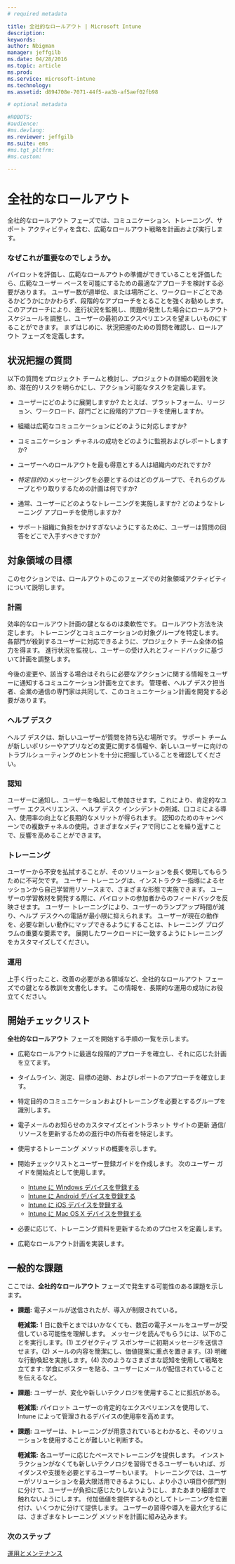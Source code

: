 ```yaml
---
# required metadata

title: 全社的なロールアウト | Microsoft Intune
description:
keywords:
author: Nbigman
manager: jeffgilb
ms.date: 04/28/2016
ms.topic: article
ms.prod:
ms.service: microsoft-intune
ms.technology:
ms.assetid: d894708e-7071-44f5-aa3b-af5aef02fb98

# optional metadata

#ROBOTS:
#audience:
#ms.devlang:
ms.reviewer: jeffgilb
ms.suite: ems
#ms.tgt_pltfrm:
#ms.custom:

---
```


# 全社的なロールアウト
全社的なロールアウト フェーズでは、コミュニケーション、トレーニング、サポート アクティビティを含む、広範なロールアウト戦略を計画および実行します。

### なぜこれが重要なのでしょうか。
パイロットを評価し、広範なロールアウトの準備ができていることを評価したら、広範なユーザー ベースを可能にするための最適なアプローチを検討する必要があります。 ユーザー数が週単位、または場所ごと、ワークロードごとであるかどうかにかかわらず、段階的なアプローチをとることを強くお勧めします。 このアプローチにより、進行状況を監視し、問題が発生した場合にロールアウト スケジュールを調整し、ユーザーの最初のエクスペリエンスを望ましいものにすることができます。
まずはじめに、状況把握のための質問を確認し、ロールアウト フェーズを定義します。

## 状況把握の質問
以下の質問をプロジェクト チームと検討し、プロジェクトの詳細の範囲を決め、潜在的リスクを明らかにし、アクション可能なタスクを定義します。

-   ユーザーにどのように展開しますか?  たとえば、プラットフォーム、リージョン、ワークロード、部門ごとに段階的アプローチを使用しますか。

-   組織は広範なコミュニケーションにどのように対応しますか? 

-   コミュニケーション チャネルの成功をどのように監視およびレポートしますか? 

-   ユーザーへのロールアウトを最も得意とする人は組織内のだれですか? 

-   *特定目的*のメッセージングを必要とするのはどのグループで、それらのグループとやり取りするための計画は何ですか? 

-   通常、ユーザーにどのようなトレーニングを実施しますか?  どのようなトレーニング アプローチを使用しますか? 

-   サポート組織に負担をかけすぎないようにするために、ユーザーは質問の回答をどこで入手すべきですか? 

## 対象領域の目標
このセクションでは、ロールアウトのこのフェーズでの対象領域アクティビティについて説明します。

### 計画
効率的なロールアウト計画の鍵となるのは柔軟性です。 ロールアウト方法を決定します。 トレーニングとコミュニケーションの対象グループを特定します。 各部門が殺到するユーザーに対応できるように、プロジェクト チーム全体の協力を得ます。
進行状況を監視し、ユーザーの受け入れとフィードバックに基づいて計画を調整します。

今後の変更や、該当する場合はそれらに必要なアクションに関する情報をユーザーに通知するコミュニケーション計画を立てます。 管理者、ヘルプ デスク担当者、企業の通信の専門家は共同して、このコミュニケーション計画を開発する必要があります。

### ヘルプ デスク
ヘルプ デスクは、新しいユーザーが質問を持ち込む場所です。 サポート チームが新しいポリシーやアプリなどの変更に関する情報や、新しいユーザーに向けのトラブルシューティングのヒントを十分に把握していることを確認してください。

### 認知
ユーザーに通知し、ユーザーを喚起して参加させます。これにより、肯定的なユーザー エクスペリエンス、ヘルプ デスク インシデントの削減、口コミによる導入、使用率の向上など長期的なメリットが得られます。 認知のためのキャンペーンでの複数チャネルの使用。さまざまなメディアで同じことを繰り返すことで、反響を高めることができます。

### トレーニング
ユーザーから不安を払拭することが、そのソリューションを長く使用してもらうために不可欠です。 ユーザー トレーニングは、インストラクター指導によるセッションから自己学習用リソースまで、さまざまな形態で実施できます。 ユーザーの学習教材を開発する際に、パイロットの参加者からのフィードバックを反映させます。 ユーザー トレーニングにより、ユーザーのランプアップ時間が減り、ヘルプ デスクへの電話が最小限に抑えられます。 ユーザーが現在の動作を、必要な新しい動作にマップできるようにすることは、トレーニング プログラムの重要な要素です。 展開したワークロードに一致するようにトレーニングをカスタマイズしてください。

### 運用
上手く行ったこと、改善の必要がある領域など、全社的なロールアウト フェーズでの鍵となる教訓を文書化します。 この情報を、長期的な運用の成功にお役立てください。

## 開始チェックリスト
**全社的なロールアウト** フェーズを開始する手順の一覧を示します。

-   広範なロールアウトに最適な段階的アプローチを確立し、それに応じた計画を立てます。

-   タイムライン、測定、目標の追跡、およびレポートのアプローチを確立します。

-   特定目的のコミュニケーションおよびトレーニングを必要とするグループを識別します。

-   電子メールのお知らせのカスタマイズとイントラネット サイトの更新
    通信/リソースを更新するための進行中の所有者を特定します。

-   使用するトレーニング メソッドの概要を示します。

-   開始チェックリストとユーザー登録ガイドを作成します。
    次のユーザー ガイドを開始点として使用します。
    -  [Intune に Windows デバイスを登録する](/intune/enduser/enroll-your-device-in-intune-windows)
    -  [Intune に Android デバイスを登録する](/intune/enduser/enroll-your-device-in-intune-android)
    -  [Intune に iOS デバイスを登録する](/intune/enduser/enroll-your-device-in-intune-ios)
    -  [Intune に Mac OS X デバイスを登録する](/intune/enduser/enroll-your-device-in-intune-mac-os-x)

-   必要に応じて、トレーニング資料を更新するためのプロセスを定義します。

-   広範なロールアウト計画を実装します。

## 一般的な課題
ここでは、**全社的なロールアウト** フェーズで発生する可能性のある課題を示します。

-   **課題:** 電子メールが送信されたが、導入が制限されている。

    **軽減策:** 1 日に数千とまではいかなくても、数百の電子メールをユーザーが受信している可能性を理解します。 メッセージを読んでもらうには、以下のことを実行します。(1) エグゼクティブ スポンサーに初期メッセージを送信させます。(2) メールの内容を簡潔にし、価値提案に重点を置きます。(3) 明確な行動喚起を実施します。(4) 次のようなさまざまな認知を使用して戦略を立てます: 学食にポスターを貼る、ユーザーにメールが配信されていることを伝えるなど。

-   **課題:** ユーザーが、変化や新しいテクノロジを使用することに抵抗がある。

    **軽減策:** パイロット ユーザーの肯定的なエクスペリエンスを使用して、Intune によって管理されるデバイスの使用率を高めます。

-   **課題:** ユーザーは、トレーニングが用意されているとわかると、そのソリューションを使用することが難しいと判断する。

    **軽減策:** 各ユーザーに応じたペースでトレーニングを提供します。 インストラクションがなくても新しいテクノロジを習得できるユーザーもいれば、ガイダンスや支援を必要とするユーザーもいます。 トレーニングでは、ユーザーがソリューションを最大限活用できるようにし、より小さい項目や部門別に分けて、ユーザーが負担に感じたりしないようにし、またあまり細部まで触れないようにします。 付加価値を提供するものとしてトレーニングを位置付け、いくつかに分けて提供します。 ユーザーの習得や導入を最大化するには、さまざまなトレーニング メソッドを計画に組み込みます。

### 次のステップ
[運用とメンテナンス](operations-and-maintenance.md)


<!--HONumber=May16_HO1-->


